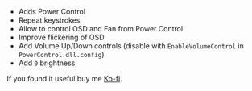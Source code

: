 - Adds Power Control
- Repeat keystrokes
- Allow to control OSD and Fan from Power Control
- Improve flickering of OSD
- Add Volume Up/Down controls (disable with `EnableVolumeControl` in `PowerControl.dll.config`)
- Add `0` brightness

If you found it useful buy me [Ko-fi](https://ko-fi.com/ayufan).
